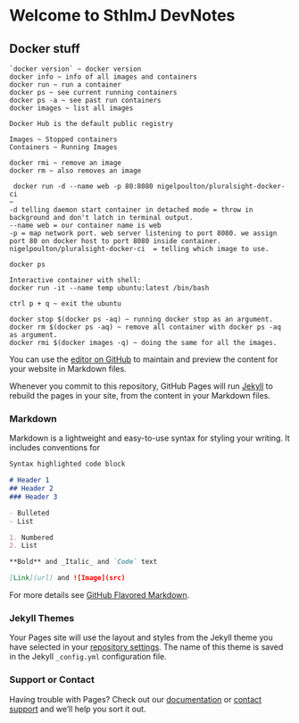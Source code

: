 # Welcome to SthlmJ DevNotes

## Docker stuff
```
`docker version` ~ docker version
docker info ~ info of all images and containers 
docker run ~ run a container
docker ps ~ see current running containers
docker ps -a ~ see past run containers
docker images ~ list all images

Docker Hub is the default public registry

Images ~ Stopped containers
Containers ~ Running Images

docker rmi ~ remove an image
docker rm ~ also removes an image

 docker run -d --name web -p 80:8080 nigelpoulton/pluralsight-docker-ci 
~ 
-d telling daemon start container in detached mode = throw in background and don't latch in terminal output. 
--name web = our container name is web
-p = map network port. web server listening to port 8080. we assign port 80 on docker host to port 8080 inside container. 
nigelpoulton/pluralsight-docker-ci  = telling which image to use. 

docker ps

Interactive container with shell: 
docker run -it --name temp ubuntu:latest /bin/bash

ctrl p + q ~ exit the ubuntu

docker stop $(docker ps -aq) ~ running docker stop as an argument.
docker rm $(docker ps -aq) ~ remove all container with docker ps -aq as argument.
docker rmi $(docker images -q) ~ doing the same for all the images.
```




You can use the [editor on GitHub](https://github.com/sthlmj/devnotes/edit/master/index.md) to maintain and preview the content for your website in Markdown files.

Whenever you commit to this repository, GitHub Pages will run [Jekyll](https://jekyllrb.com/) to rebuild the pages in your site, from the content in your Markdown files.

### Markdown

Markdown is a lightweight and easy-to-use syntax for styling your writing. It includes conventions for

```markdown
Syntax highlighted code block

# Header 1
## Header 2
### Header 3

- Bulleted
- List

1. Numbered
2. List

**Bold** and _Italic_ and `Code` text

[Link](url) and ![Image](src)
```

For more details see [GitHub Flavored Markdown](https://guides.github.com/features/mastering-markdown/).

### Jekyll Themes

Your Pages site will use the layout and styles from the Jekyll theme you have selected in your [repository settings](https://github.com/sthlmj/devnotes/settings). The name of this theme is saved in the Jekyll `_config.yml` configuration file.

### Support or Contact

Having trouble with Pages? Check out our [documentation](https://help.github.com/categories/github-pages-basics/) or [contact support](https://github.com/contact) and we’ll help you sort it out.
